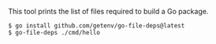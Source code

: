 This tool prints the list of files required to build a Go package.

    $ go install github.com/getenv/go-file-deps@latest
    $ go-file-deps ./cmd/hello
